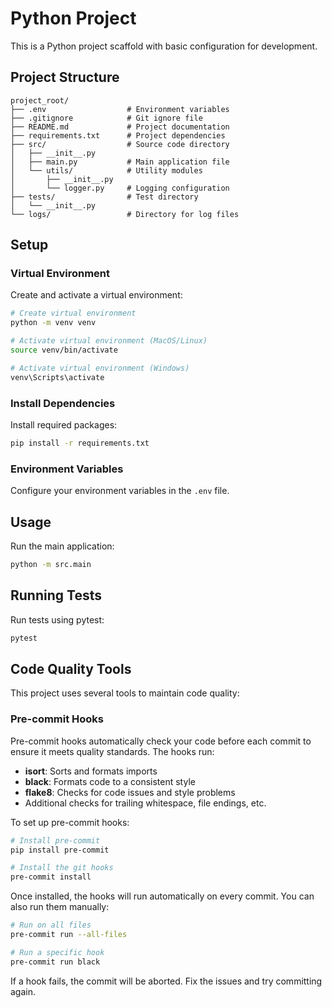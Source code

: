 # Python Project

This is a Python project scaffold with basic configuration for development.

## Project Structure

```
project_root/
├── .env                  # Environment variables
├── .gitignore            # Git ignore file
├── README.md             # Project documentation
├── requirements.txt      # Project dependencies
├── src/                  # Source code directory
│   ├── __init__.py
│   ├── main.py           # Main application file
│   └── utils/            # Utility modules
│       ├── __init__.py
│       └── logger.py     # Logging configuration
├── tests/                # Test directory
│   └── __init__.py
└── logs/                 # Directory for log files
```

## Setup

### Virtual Environment

Create and activate a virtual environment:

```bash
# Create virtual environment
python -m venv venv

# Activate virtual environment (MacOS/Linux)
source venv/bin/activate

# Activate virtual environment (Windows)
venv\Scripts\activate
```

### Install Dependencies

Install required packages:

```bash
pip install -r requirements.txt
```

### Environment Variables

Configure your environment variables in the `.env` file.

## Usage

Run the main application:

```bash
python -m src.main
```

## Running Tests

Run tests using pytest:

```bash
pytest
```

## Code Quality Tools

This project uses several tools to maintain code quality:

### Pre-commit Hooks

Pre-commit hooks automatically check your code before each commit to ensure it meets quality standards. The hooks run:

- **isort**: Sorts and formats imports
- **black**: Formats code to a consistent style
- **flake8**: Checks for code issues and style problems
- Additional checks for trailing whitespace, file endings, etc.

To set up pre-commit hooks:

```bash
# Install pre-commit
pip install pre-commit

# Install the git hooks
pre-commit install
```

Once installed, the hooks will run automatically on every commit. You can also run them manually:

```bash
# Run on all files
pre-commit run --all-files

# Run a specific hook
pre-commit run black
```

If a hook fails, the commit will be aborted. Fix the issues and try committing again.

